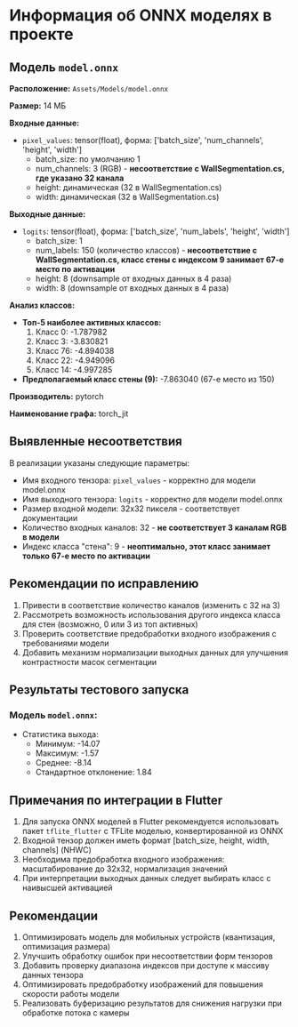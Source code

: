 # Информация об ONNX моделях в проекте

## Модель `model.onnx`

**Расположение:** `Assets/Models/model.onnx`

**Размер:** 14 МБ

**Входные данные:**
- `pixel_values`: tensor(float), форма: ['batch_size', 'num_channels', 'height', 'width']
  - batch_size: по умолчанию 1
  - num_channels: 3 (RGB) - **несоответствие с WallSegmentation.cs, где указано 32 канала**
  - height: динамическая (32 в WallSegmentation.cs)
  - width: динамическая (32 в WallSegmentation.cs)

**Выходные данные:**
- `logits`: tensor(float), форма: ['batch_size', 'num_labels', 'height', 'width']
  - batch_size: 1
  - num_labels: 150 (количество классов) - **несоответствие с WallSegmentation.cs, класс стены с индексом 9 занимает 67-е место по активации**
  - height: 8 (downsample от входных данных в 4 раза)
  - width: 8 (downsample от входных данных в 4 раза)

**Анализ классов:**
- **Топ-5 наиболее активных классов:**
  1. Класс 0: -1.787982
  2. Класс 3: -3.830821
  3. Класс 76: -4.894038
  4. Класс 22: -4.949096
  5. Класс 14: -4.997285
- **Предполагаемый класс стены (9):** -7.863040 (67-е место из 150)

**Производитель:** pytorch

**Наименование графа:** torch_jit

## Выявленные несоответствия

В реализации указаны следующие параметры:
- Имя входного тензора: `pixel_values` - корректно для модели model.onnx
- Имя выходного тензора: `logits` - корректно для модели model.onnx
- Размер входной модели: 32x32 пикселя - соответствует документации
- Количество входных каналов: 32 - **не соответствует 3 каналам RGB в модели**
- Индекс класса "стена": 9 - **неоптимально, этот класс занимает только 67-е место по активации**

## Рекомендации по исправлению

1. Привести в соответствие количество каналов (изменить с 32 на 3)
2. Рассмотреть возможность использования другого индекса класса для стен (возможно, 0 или 3 из топ активных)
3. Проверить соответствие предобработки входного изображения с требованиями модели
4. Добавить механизм нормализации выходных данных для улучшения контрастности масок сегментации

## Результаты тестового запуска

### Модель `model.onnx`:
- Статистика выхода:
  - Минимум: -14.07
  - Максимум: -1.57
  - Среднее: -8.14
  - Стандартное отклонение: 1.84

## Примечания по интеграции в Flutter

1. Для запуска ONNX моделей в Flutter рекомендуется использовать пакет `tflite_flutter` с TFLite моделью, конвертированной из ONNX
2. Входной тензор должен иметь формат [batch_size, height, width, channels] (NHWC)
3. Необходима предобработка входного изображения: масштабирование до 32x32, нормализация значений
4. При интерпретации выходных данных следует выбирать класс с наивысшей активацией 

## Рекомендации

1. Оптимизировать модель для мобильных устройств (квантизация, оптимизация размера)
2. Улучшить обработку ошибок при несоответствии форм тензоров
3. Добавить проверку диапазона индексов при доступе к массиву данных тензора
4. Оптимизировать предобработку изображений для повышения скорости работы модели
5. Реализовать буферизацию результатов для снижения нагрузки при обработке потока с камеры 